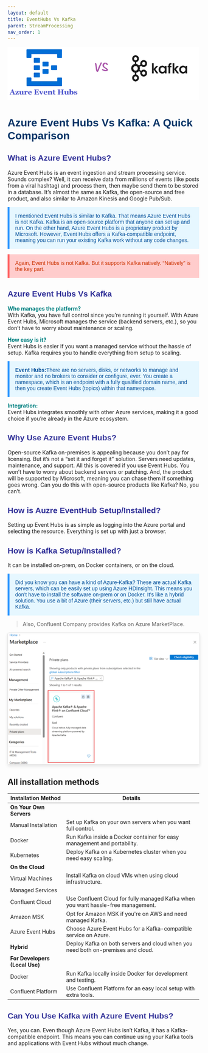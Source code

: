 ```yaml
---
layout: default
title: EventHubs Vs Kafka
parent: StreamProcessing
nav_order: 1
---
```


![](images/2024-08-10-16-20-54.png)

# <span style="color: #003366;font-family: 'Trebuchet MS', Helvetica, sans-serif;">Azure Event Hubs Vs Kafka: A Quick Comparison</span>

## <span style="color: #333399;font-family: 'Trebuchet MS', Helvetica, sans-serif;">What is Azure Event Hubs?</span>

Azure Event Hubs is an event ingestion and stream processing service. Sounds complex? Well, it can receive data from millions of events (like posts from a viral hashtag) and process them, then maybe send them to be stored in a database. It’s almost the same as Kafka, the open-source and free product, and also similar to Amazon Kinesis and Google Pub/Sub.

<p style="color: #004d99; font-family: 'Trebuchet MS', Helvetica, sans-serif; background-color: #e6f7ff; padding: 15px; border-left: 5px solid #3399ff;">
I mentioned Event Hubs is similar to Kafka. That means Azure Event Hubs is not Kafka. Kafka is an open-source platform that anyone can set up and run. On the other hand, Azure Event Hubs is a proprietary product by Microsoft. However, Event Hubs offers a Kafka-compatible endpoint, meaning you can run your existing Kafka work without any code changes.
</p>



<p style="color: #cc3300; font-family: 'Trebuchet MS', Helvetica, sans-serif; background-color: #ffcccc; padding: 15px; border-left: 5px solid #ff6666;">
Again, Event Hubs is not Kafka. But it supports Kafka natively. “Natively” is the key part.
</p>

## <span style="color: #333399;font-family: 'Trebuchet MS', Helvetica, sans-serif;">Azure Event Hubs Vs Kafka</span>

<span style="color: teal;">**Who manages the platform?**</span>  
With Kafka, you have full control since you’re running it yourself. With Azure Event Hubs, Microsoft manages the service (backend servers, etc.), so you don’t have to worry about maintenance or scaling.


<span style="color: teal;">**How easy is it?**</span>   
Event Hubs is easier if you want a managed service without the hassle of setup. Kafka requires you to handle everything from setup to scaling.


<p style="color: #004d99; font-family: 'Trebuchet MS', Helvetica, sans-serif; background-color: #e6f7ff; padding: 15px; border-left: 5px solid #3399ff;">
<b>Event Hubs:</b>There are no servers, disks, or networks to manage and monitor and no brokers to consider or configure, ever. You create a namespace, which is an endpoint with a fully qualified domain name, and then you create Event Hubs (topics) within that namespace.
</p>


<span style="color: teal;">**Integration:**</span>   
Event Hubs integrates smoothly with other Azure services, making it a good choice if you’re already in the Azure ecosystem.

## <span style="color: #333399;font-family: 'Trebuchet MS', Helvetica, sans-serif;">Why Use Azure Event Hubs?</span>

Open-source Kafka on-premises is appealing because you don’t pay for licensing. But it’s not a “set it and forget it” solution. Servers need updates, maintenance, and support. All this is covered if you use Event Hubs. You won’t have to worry about backend servers or patching. And, the product will be supported by Microsoft, meaning you can chase them if something goes wrong. Can you do this with open-source products like Kafka? No, you can’t.

## <span style="color: #333399;font-family: 'Trebuchet MS', Helvetica, sans-serif;">How is Auzre EventHub Setup/Installed?</span>

Setting up Event Hubs is as simple as logging into the Azure portal and selecting the resource. Everything is set up with just a browser.

## <span style="color: #333399;font-family: 'Trebuchet MS', Helvetica, sans-serif;">How is Kafka Setup/Installed?</span>
It can be installed on-prem, on Docker containers, or on the cloud. 

<p style="color: #004d99; font-family: 'Trebuchet MS', Helvetica, sans-serif; background-color: #e6f7ff; padding: 15px; border-left: 5px solid #3399ff;">
Did you know you can have a kind of Azure-Kafka? These are actual Kafka servers, which can be easily set up using Azure HDInsight. This means you don’t have to install the software on-prem or on Docker. It’s like a hybrid solution. You use a bit of Azure (their servers, etc.) but still have actual Kafka.
</p>

> Also, Confluent Company provides Kafka on Azure MarketPlace.

<img src="images/2024-08-10-16-40-29.png" alt="Description of the image" style="max-width: 100%; height: auto; border: 1px solid #ddd; border-radius: 4px; box-shadow: 0 4px 8px rgba(0, 0, 0, 0.1);">

## All installation methods

| **Installation Method**          | **Details**                                                                     |
|----------------------------------|---------------------------------------------------------------------------------|
| **On Your Own Servers**          |                                                                                 |
| Manual Installation              | Set up Kafka on your own servers when you want full control.                    |
| Docker                           | Run Kafka inside a Docker container for easy management and portability.        |
| Kubernetes                       | Deploy Kafka on a Kubernetes cluster when you need easy scaling.                |
| **On the Cloud**                 |                                                                                 |
| Virtual Machines                 | Install Kafka on cloud VMs when using cloud infrastructure.                     |
| Managed Services                 |                                                                                 |
| Confluent Cloud                  | Use Confluent Cloud for fully managed Kafka when you want hassle-free management.|
| Amazon MSK                       | Opt for Amazon MSK if you're on AWS and need managed Kafka.                     |
| Azure Event Hubs                 | Choose Azure Event Hubs for a Kafka-compatible service on Azure.                |
| **Hybrid**                       | Deploy Kafka on both servers and cloud when you need both on-premises and cloud.|
| **For Developers (Local Use)**   |                                                                                 |
| Docker                           | Run Kafka locally inside Docker for development and testing.                    |
| Confluent Platform               | Use Confluent Platform for an easy local setup with extra tools.                |


## <span style="color: #333399;font-family: 'Trebuchet MS', Helvetica, sans-serif;">Can You Use Kafka with Azure Event Hubs?</span>

Yes, you can. Even though Azure Event Hubs isn’t Kafka, it has a Kafka-compatible endpoint. This means you can continue using your Kafka tools and applications with Event Hubs without much change.


